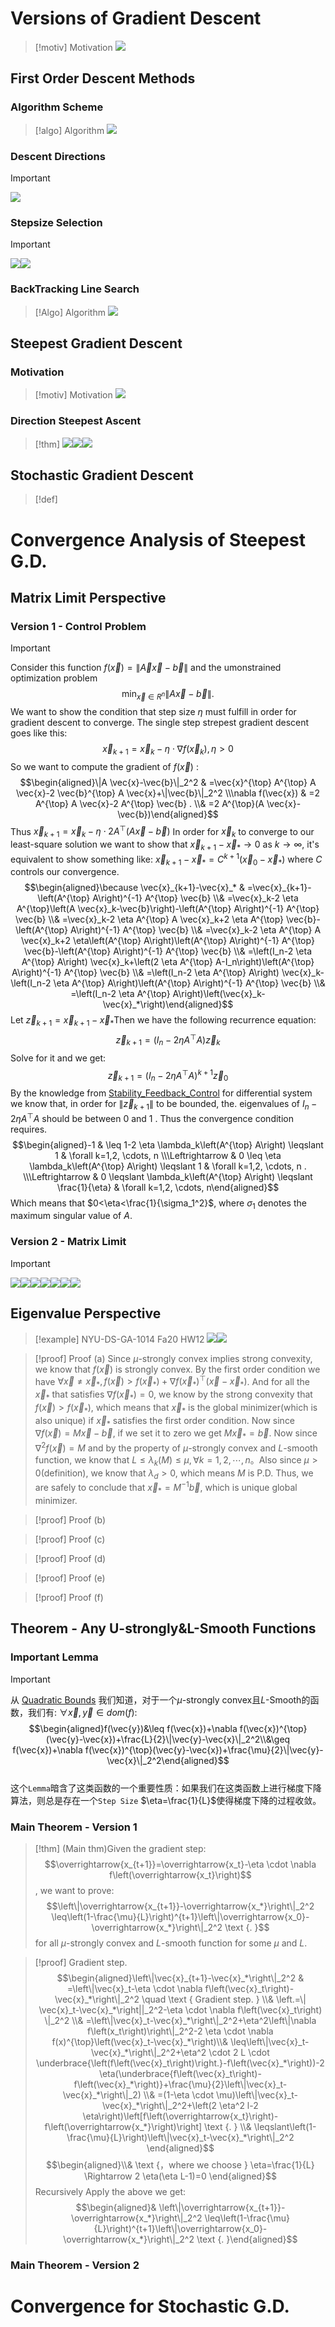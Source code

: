 # Versions of Gradient Descent
> [!motiv] Motivation
> ![](Gradient_Descent.assets/image-20231108095325288.png)


## First Order Descent Methods
### Algorithm Scheme
> [!algo] Algorithm
> ![](Gradient_Descent.assets/image-20231108095540460.png)



### Descent Directions
> [!important]
> ![](Gradient_Descent.assets/image-20231108095457055.png)



### Stepsize Selection
> [!important]
> ![](Gradient_Descent.assets/image-20231108101711536.png)![](Gradient_Descent.assets/image-20231108101746906.png)



### BackTracking Line Search
> [!Algo] Algorithm
> ![](Gradient_Descent.assets/image-20231108102015113.png)




## Steepest Gradient Descent
### Motivation
> [!motiv] Motivation
> ![](Gradient_Descent.assets/image-20231108102212825.png)


### Direction Steepest Ascent
> [!thm]
> ![](Gradient_Descent.assets/image-20231117220151969.png)![](Gradient_Descent.assets/image-20231117220200437.png)![](Gradient_Descent.assets/image-20231117220207277.png)




## Stochastic Gradient Descent
> [!def]


# Convergence Analysis of Steepest G.D.
## Matrix Limit Perspective
### Version 1 - Control Problem
> [!important]
> Consider this function $f(\vec{x})=\|\vec{A} \vec{x}-\vec{b}\|$ and the umonstrained optimization problem$$\min _{\vec{x} \in R^n}\|A \vec{x}-\vec{b}\| \text {. }$$We want to show the condition that step size $\eta$ must fulfill in order for gradient descent to converge.
> The single step strepest gradient descent goes like this:$$\vec{x}_{k+1}=\vec{x}_k-\eta \cdot \nabla f\left(\vec{x}_k\right), \eta>0$$So we want to compute the gradient of $f(\vec{x})$ :$$\begin{aligned}\|A \vec{x}-\vec{b}\|_2^2 & =\vec{x}^{\top} A^{\top} A \vec{x}-2 \vec{b}^{\top} A \vec{x}+\|\vec{b}\|_2^2 \\\nabla f(\vec{x}) & =2 A^{\top} A \vec{x}-2 A^{\top} \vec{b} . \\& =2 A^{\top}(A \vec{x}-\vec{b})\end{aligned}$$Thus $\vec{x}_{k+1}=\vec{x}_k-\eta \cdot 2 A^{\top}(A \vec{x}-\vec{b})$
> In order for $\vec{x}_k$ to converge to our least-square solution we want to show that $\vec{x}_{k+1}-\vec{x}_* \rightarrow 0$ as $k \rightarrow \infty$, it's equivalent to show something like:
> $\vec{x}_{k+1}-\vec{x}_*=C^{k+1}\left(\vec{x}_0-\vec{x}_*\right)$ where $C$ controls our convergence.$$\begin{aligned}\because \vec{x}_{k+1}-\vec{x}_* & =\vec{x}_{k+1}-\left(A^{\top} A\right)^{-1} A^{\top} \vec{b} \\& =\vec{x}_k-2 \eta A^{\top}\left(A \vec{x}_k-\vec{b}\right)-\left(A^{\top} A\right)^{-1} A^{\top} \vec{b} \\& =\vec{x}_k-2 \eta A^{\top} A \vec{x}_k+2 \eta A^{\top} \vec{b}-\left(A^{\top} A\right)^{-1} A^{\top} \vec{b} \\& =\vec{x}_k-2 \eta A^{\top} A \vec{x}_k+2 \eta\left(A^{\top} A\right)\left(A^{\top} A\right)^{-1} A^{\top} \vec{b}-\left(A^{\top} A\right)^{-1} A^{\top} \vec{b} \\& =\left(I_n-2 \eta A^{\top} A\right) \vec{x}_k+\left(2 \eta A^{\top} A-I_n\right)\left(A^{\top} A\right)^{-1} A^{\top} \vec{b} \\& =\left(I_n-2 \eta A^{\top} A\right) \vec{x}_k-\left(I_n-2 \eta A^{\top} A\right)\left(A^{\top} A\right)^{-1} A^{\top} \vec{b} \\& =\left(I_n-2 \eta A^{\top} A\right)\left(\vec{x}_k-\vec{x}_*\right)\end{aligned}$$Let $\vec{z}_{k+1}=\vec{x}_{k+1}-\vec{x}_*$Then we have the following recurrence equation:$$\vec{z}_{k+1}=\left(I_n-2 \eta A^{\top} A\right) \vec{z}_k$$Solve for it and we get:$$\vec{z}_{k+1}=\left(I_n-2 \eta A^{\top} A\right)^{k+1} \vec{z}_0$$By the knowledge from [Stability_Feedback_Control](../../EECS16B/Module2_Robotic_Control/Stability_Feedback_Control.md) for differential system we know that, in order for $\left\|\vec{z}_{k+1}\right\|$ to be bounded, the. eigenvalues of $I_n-2 \eta A^{\top} A$ should be between 0 and 1 . Thus the convergence condition requires.$$\begin{aligned}-1 & \leq 1-2 \eta \lambda_k\left(A^{\top} A\right) \leqslant 1 & \forall k=1,2, \cdots, n \\\Leftrightarrow & 0 \leq \eta \lambda_k\left(A^{\top} A\right) \leqslant 1 & \forall k=1,2, \cdots, n . \\\Leftrightarrow & 0 \leqslant \lambda_k\left(A^{\top} A\right) \leqslant \frac{1}{\eta} & \forall k=1,2, \cdots, n\end{aligned}$$
> Which means that $0<\eta<\frac{1}{\sigma_1^2}$, where $\sigma_1$ denotes the maximum singular value of $A$.


### Version 2 - Matrix Limit
> [!important]
> ![](Gradient_Descent.assets/image-20231109095850525.png)![](Gradient_Descent.assets/image-20231109100350318.png)![](Gradient_Descent.assets/image-20231109100357595.png)![](Gradient_Descent.assets/image-20231109100409620.png)![](Gradient_Descent.assets/image-20231109100417543.png)![](Gradient_Descent.assets/image-20231109100424425.png)![](Gradient_Descent.assets/image-20231109100431866.png)


## Eigenvalue Perspective
> [!example]
> NYU-DS-GA-1014 Fa20 HW12
> ![](Gradient_Descent.assets/image-20231109101156312.png)![](Gradient_Descent.assets/image-20231109101202437.png)

> [!proof] Proof (a)
> Since $\mu$-strongly convex implies strong convexity, we know that $f(\vec{x})$ is strongly convex. 
> By the first order condition we have $\forall \vec{x}\neq \vec{x}_*,f(\vec{x})>f(\vec{x}_{*})+\nabla f(\vec{x}_*)^{\top}(\vec{x}-\vec{x}_*)$. And for all the $\vec{x}_*$ that satisfies $\nabla f(\vec{x}_*)=0$, we know by the strong convexity that $f(\vec{x})>f(\vec{x}_*)$, which means that $\vec{x}_*$ is the global minimizer(which is also unique) if $\vec{x}_*$ satisfies the first order condition.
> Now since $\nabla f(\vec{x})=M\vec{x}-\vec{b}$, if we set it to zero we get $M\vec{x}_*=\vec{b}$. Now since $\nabla^2f(\vec{x})=M$ and by the property of $\mu$-strongly convex and $L$-smooth function, we know that $L\leq \lambda_k(M)\leq\mu,\forall k=1,2,\cdots, n$。Also since $\mu>0$(definition), we know that $\lambda_d>0$, which means $M$ is P.D. Thus, we are safely to conclude that $\vec{x}_*=M^{-1}\vec{b}$, which is unique global minimizer.

> [!proof] Proof (b)
> 

> [!proof] Proof (c)
> 

> [!proof] Proof (d)
> 

> [!proof] Proof (e)
> 

> [!proof] Proof (f)
> 



## Theorem - Any U-strongly&L-Smooth Functions
### Important Lemma
> [!important]
> 从 [Quadratic Bounds](../3_Convex_Optimization/Convex_Functions.md#Quadratic%20Bounds)  我们知道，对于一个$\mu$-strongly convex且$L$-Smooth的函数，我们有:
> $\forall\vec{x},\vec{y}\in dom(f)$:
> $$\begin{aligned}f(\vec{y})&\leq f(\vec{x})+\nabla f(\vec{x})^{\top}(\vec{y}-\vec{x})+\frac{L}{2}\|\vec{y}-\vec{x}\|_2^2\\&\geq f(\vec{x})+\nabla f(\vec{x})^{\top}(\vec{y}-\vec{x})+\frac{\mu}{2}\|\vec{y}-\vec{x}\|_2^2\end{aligned}$$  
> 这个`Lemma`暗含了这类函数的一个重要性质：如果我们在这类函数上进行梯度下降算法，则总是存在一个`Step Size` $\eta=\frac{1}{L}$使得梯度下降的过程收敛。


### Main Theorem - Version 1
> [!thm]
> (Main thm)Given the gradient step:$$\overrightarrow{x_{t+1}}=\overrightarrow{x_t}-\eta \cdot \nabla f\left(\overrightarrow{x_t}\right)$$, we want to prove: $$\left\|\overrightarrow{x_{t+1}}-\overrightarrow{x_*}\right\|_2^2 \leq\left(1-\frac{\mu}{L}\right)^{t+1}\left\|\overrightarrow{x_0}-\overrightarrow{x_*}\right\|_2^2 \text {. }$$ for all $\mu$-strongly convex and $L$-smooth function for some $\mu$ and $L$.
> 

> [!proof]
> Gradient step.$$\begin{aligned}\left\|\vec{x}_{t+1}-\vec{x}_*\right\|_2^2 & =\left\|\vec{x}_t-\eta \cdot \nabla f\left(\vec{x}_t\right)-\vec{x}_*\right\|_2^2 \quad \text { Gradient step. } \\& \left.=\| \vec{x}_t-\vec{x}_*\right||_2^2-\eta \cdot \nabla f\left(\vec{x}_t\right) \|_2^2 \\& =\left\|\vec{x}_t-\vec{x}_*\right\|_2^2+\eta^2\left\|\nabla f\left(x_t\right)\right\|_2^2-2 \eta \cdot \nabla f(x)^{\top}\left(\vec{x}_t-\vec{x}_*\right)\\& \leq\left\|\vec{x}_t-\vec{x}_*\right\|_2^2+\eta^2 \cdot 2 L \cdot \underbrace{\left(f\left(\vec{x}_t\right)\right.}-f\left(\vec{x}_*\right))-2 \eta(\underbrace{f\left(\vec{x}_t\right)-f\left(\vec{x}_*\right)}+\frac{\mu}{2}\left\|\vec{x}_t-\vec{x}_*\right\|_2) \\& =(1-\eta \cdot \mu)\left\|\vec{x}_t-\vec{x}_*\right\|_2^2+\left(2 \eta^2 l-2 \eta\right)\left[f\left(\overrightarrow{x_t}\right)-f\left(\overrightarrow{x_*}\right)\right] \text {. } \\& \leqslant\left(1-\frac{\mu}{L}\right)\left\|\vec{x}_t-\vec{x}_*\right\|_2^2  \end{aligned}$$
> $$\begin{aligned}\\& \text {，where we choose } \eta=\frac{1}{L} \Rightarrow 2 \eta(\eta L-1)=0 \end{aligned}$$
> Recursively Apply the above we get:
> $$\begin{aligned}& \left\|\overrightarrow{x_{t+1}}-\overrightarrow{x_*}\right\|_2^2 \leq\left(1-\frac{\mu}{L}\right)^{t+1}\left\|\overrightarrow{x_0}-\overrightarrow{x_*}\right\|_2^2 \text {. }\end{aligned}$$


### Main Theorem - Version 2
> 

# Convergence for Stochastic G.D.





